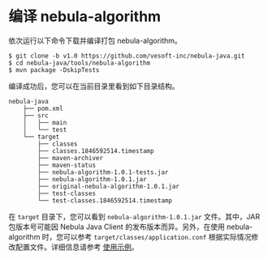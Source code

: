 # 编译 nebula-algorithm

依次运行以下命令下载并编译打包 nebula-algorithm。

```shell
$ git clone -b v1.0 https://github.com/vesoft-inc/nebula-java.git
$ cd nebula-java/tools/nebula-algorithm
$ mvn package -DskipTests
```

编译成功后，您可以在当前目录里看到如下目录结构。

```text
nebula-java
    ├── pom.xml
    ├── src
    │   ├── main
    │   └── test
    └── target
        ├── classes
        ├── classes.1846592514.timestamp
        ├── maven-archiver
        ├── maven-status
        ├── nebula-algorithm-1.0.1-tests.jar
        ├── nebula-algorithm-1.0.1.jar
        ├── original-nebula-algorithm-1.0.1.jar
        ├── test-classes
        └── test-classes.1846592514.timestamp
```

在 `target` 目录下，您可以看到 `nebula-algorithm-1.0.1.jar` 文件。其中，JAR 包版本号可能因 Nebula Java Client 的发布版本而异。另外，在使用 nebula-algorithm 时，您可以参考 `target/classes/application.conf` 根据实际情况修改配置文件。详细信息请参考 [使用示例](na-ug-example.md)。
